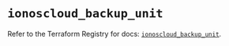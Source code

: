 # `ionoscloud_backup_unit`

Refer to the Terraform Registry for docs: [`ionoscloud_backup_unit`](https://registry.terraform.io/providers/ionos-cloud/ionoscloud/6.5.8/docs/resources/backup_unit).
